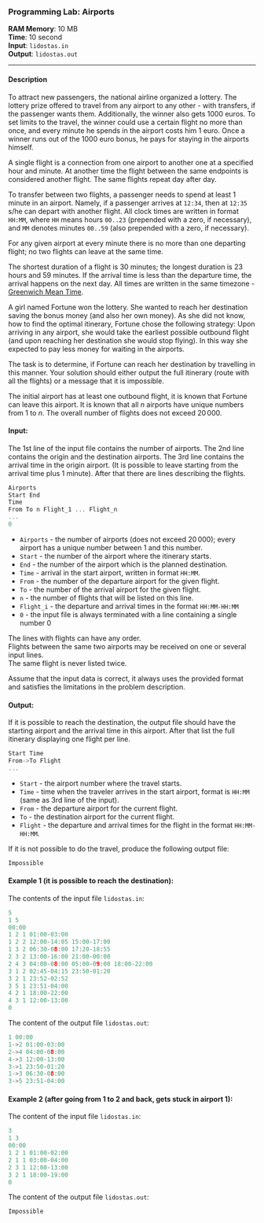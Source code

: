 ### Programming Lab: Airports

**RAM Memory**: 10 MB  
**Time**: 10 second  
**Input**: `lidostas.in`  
**Output**: `lidostas.out`

---

#### Description

To attract new passengers, the national airline organized a lottery. The lottery prize offered to 
travel from any airport to any other - with transfers, if the passenger wants them.
Additionally, the winner also gets 1000 euros. To set limits to the travel, the winner could use a certain flight 
no more than once, and every minute he spends in the airport costs him 1 euro. Once 
a winner runs out of the 1000 euro bonus, he pays for staying in the airports himself.

A single flight is a connection from one airport to another one at a specified hour and minute. 
At another time the flight between the same endpoints is considered another flight.
The same flights repeat day after day.

To transfer between two flights, a passenger needs to spend at least
1 minute in an airport. Namely, if a passenger arrives at `12:34`, then 
at `12:35` s/he can depart with another flight. All clock times are written in format `HH:MM`, where
`HH` means hours `00..23` (prepended with a zero, if necessary), 
and `MM` denotes minutes `00..59` (also prepended with a zero, if necessary). 

For any given airport at every minute there is no more than one departing flight; 
no two flights can leave at the same time. 

The shortest duration of a flight is 30 minutes; the longest duration is 23 hours and 59 minutes. If 
the arrival time is less than the departure time, the arrival happens on the next day. All times are 
written in the same timezone - [Greenwich Mean Time](https://en.wikipedia.org/wiki/Greenwich_Mean_Time). 

A girl named Fortune won the lottery. She wanted to reach her 
destination saving the bonus money (and also her own money).
As she did not know, how to find the optimal itinerary, Fortune chose the following strategy: 
Upon arriving in any airport, she
would take the earliest possible outbound flight (and upon reaching her destination 
she would stop flying).
In this way she expected to pay less money for waiting in the airports. 

The task is to determine, if Fortune can reach her destination by travelling in this manner. 
Your solution should either output the full itinerary (route with all the flights) or a message that it is impossible.

The initial airport has at least one outbound flight, it is known that 
Fortune can leave this airport. 
It is known that all $n$ airports have unique numbers from $1$ to $n$. 
The overall number of flights does not exceed $20\,000$. 



#### Input: 

The 1st line of the input file contains the number of airports. 
The 2nd line contains the origin and the destination airports. The 3rd line 
contains the arrival time in the origin airport. 
(It is possible to leave starting from the arrival time plus 1 minute). 
After that there are lines describing  the flights. 

```c
Airports
Start End
Time
From To n Flight_1 ... Flight_n
...
0
```

* `Airports` - the number of airports (does not exceed $20\,000$); every airport has a unique number between $1$ and this number.
* `Start` - the number of the airport where the itinerary starts.
* `End` - the number of the airport which is the planned destination.
* `Time` - arrival in the start airport, written in format `HH:MM`.
* `From` - the number of the departure airport for the given flight.
* `To` - the number of the arrival airport for the given flight. 
* `n` - the number of flights that will be listed on this line. 
* `Flight_i` - the departure and arrival times in the format `HH:MM-HH:MM`
* `0` - the input file is always terminated with a line containing a single number 0

The lines with flights can have any order.  
Flights between the same two airports may be received on one or several input lines.  
The same flight is never listed twice.

Assume that the input data is correct, it always 
uses the provided format and satisfies the limitations in the problem description.


#### Output:

If it is possible to reach the destination, the output file should have
the starting airport and the arrival time in this airport. After that list the full itinerary 
displaying one flight per line. 

```c
Start Time
From->To Flight
...
```

* `Start` - the airport number where the travel starts.
* `Time` - time when the traveler arrives in the start airport, format is `HH:MM` (same as 3rd line of the input).
* `From` - the departure airport for the current flight.
* `To` - the destination airport for the current flight.
* `Flight` - the departure and arrival times for the flight in the format `HH:MM-HH:MM`.

If it is not possible to do the travel, produce the following output file: 

```c
Impossible
```

#### Example 1 (it is possible to reach the destination):

The contents of the input file `lidostas.in`:

```c
5
1 5
00:00
1 2 1 01:00-03:00
1 2 2 12:00-14:05 15:00-17:00
1 3 2 06:30-08:00 17:20-18:55
2 3 2 13:00-16:00 21:00-00:00
2 4 3 04:00-08:00 05:00-09:00 18:00-22:00
3 1 2 02:45-04:15 23:50-01:20
3 2 1 23:52-02:52
3 5 1 23:51-04:00
4 2 1 18:00-22:00
4 3 1 12:00-13:00
0
```

The content of the output file `lidostas.out`:

```c
1 00:00
1->2 01:00-03:00
2->4 04:00-08:00
4->3 12:00-13:00
3->1 23:50-01:20
1->3 06:30-08:00
3->5 23:51-04:00
```

#### Example 2 (after going from 1 to 2 and back, gets stuck in airport 1):

The content of the input file `lidostas.in`:

```c
3
1 3
00:00
1 2 1 01:00-02:00
2 1 1 03:00-04:00
2 3 1 12:00-13:00
3 2 1 18:00-19:00
0
```

The content of the output file `lidostas.out`:

```c
Impossible
```

